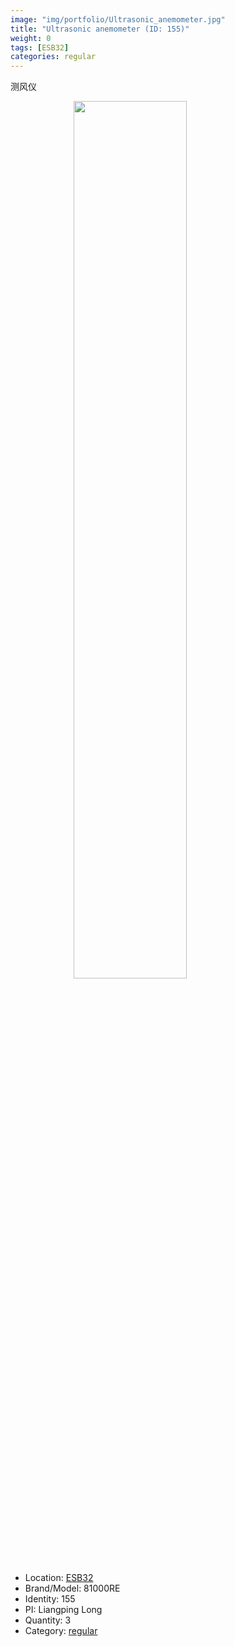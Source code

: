 ```yaml
---
image: "img/portfolio/Ultrasonic_anemometer.jpg"
title: "Ultrasonic anemometer (ID: 155)"
weight: 0
tags: [ESB32]
categories: regular
---
```


测风仪

<!--more-->

<img src="../../img/portfolio/Ultrasonic_anemometer.jpg" width="60%" style="display: block; margin: auto;">

- Location: [ESB32](../../tags/esb32)
- Brand/Model: 81000RE
- Identity: 155
- PI: Liangping Long
- Quantity: 3
- Category: [regular](../../categories/regular)






